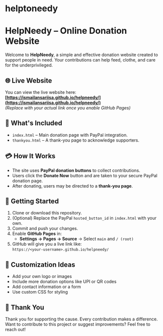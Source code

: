 # helptoneedy
# HelpNeedy – Online Donation Website

Welcome to **HelpNeedy**, a simple and effective donation website created to support people in need. Your contributions can help feed, clothe, and care for the underprivileged.

## 🌐 Live Website

You can view the live website here:  
**[https://ismailansariisa.github.io/helpneedy/](https://ismailansariisa.github.io/helpneedy/)**  
*(Replace with your actual link once you enable GitHub Pages)*

## 📂 What's Included

- `index.html` – Main donation page with PayPal integration.
- `thankyou.html` – A thank-you page to acknowledge supporters.

## 💳 How It Works

- The site uses **PayPal donation buttons** to collect contributions.
- Users click the **Donate Now** button and are taken to your secure PayPal donation page.
- After donating, users may be directed to a **thank-you page**.

## 🚀 Getting Started

1. Clone or download this repository.
2. (Optional) Replace the PayPal `hosted_button_id` in `index.html` with your own.
3. Commit and push your changes.
4. Enable **GitHub Pages** in:
   - **Settings → Pages → Source** → Select `main` and `/ (root)`
5. GitHub will give you a live link like:  
   `https://<your-username>.github.io/helpneedy/`

## 🧩 Customization Ideas

- Add your own logo or images
- Include more donation options like UPI or QR codes
- Add contact information or a form
- Use custom CSS for styling

## 🙏 Thank You

Thank you for supporting the cause. Every contribution makes a difference.  
Want to contribute to this project or suggest improvements? Feel free to reach out!

